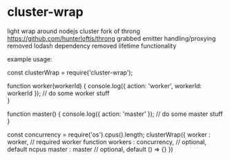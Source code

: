 cluster-wrap
===

light wrap around nodejs cluster
fork of throng https://github.com/hunterloftis/throng
grabbed emitter handling/proxying
removed lodash dependency
removed lifetime functionality


example usage:

  const clusterWrap = require('cluster-wrap');

  function worker(workerId) {
    console.log({ action: 'worker', workerId: workerId });
    // do some worker stuff    
  }

  function master() {
    console.log({ action: 'master' });
    // do some master stuff    
  }

  const concurrency = require('os').cpus().length;
  clusterWrap({
    worker  : worker,      // required worker function
    workers : concurrency, // optional, default ncpus
    master  : master       // optional, default () => {}
  })



